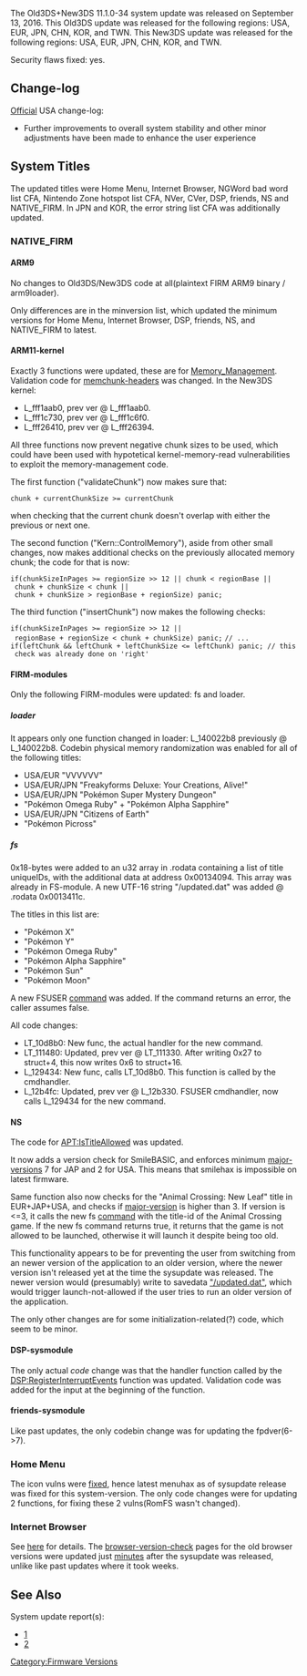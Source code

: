 The Old3DS+New3DS 11.1.0-34 system update was released on September 13,
2016. This Old3DS update was released for the following regions: USA,
EUR, JPN, CHN, KOR, and TWN. This New3DS update was released for the
following regions: USA, EUR, JPN, CHN, KOR, and TWN.

Security flaws fixed: yes.

## Change-log

[Official](http://en-americas-support.nintendo.com/app/answers/detail/a_id/667/p/430/c/267)
USA change-log:

- Further improvements to overall system stability and other minor
  adjustments have been made to enhance the user experience

## System Titles

The updated titles were Home Menu, Internet Browser, NGWord bad word
list CFA, Nintendo Zone hotspot list CFA, NVer, CVer, DSP, friends, NS
and NATIVE_FIRM. In JPN and KOR, the error string list CFA was
additionally updated.

### NATIVE_FIRM

#### ARM9

No changes to Old3DS/New3DS code at all(plaintext FIRM ARM9 binary /
arm9loader).

Only differences are in the minversion list, which updated the minimum
versions for Home Menu, Internet Browser, DSP, friends, NS, and
NATIVE_FIRM to latest.

#### ARM11-kernel

Exactly 3 functions were updated, these are for
[Memory_Management](Memory_Management "wikilink"). Validation code for
[memchunk-headers](Memory_Management "wikilink") was changed. In the
New3DS kernel:

- L_fff1aab0, prev ver @ L_fff1aab0.
- L_fff1c730, prev ver @ L_fff1c6f0.
- L_fff26410, prev ver @ L_fff26394.

All three functions now prevent negative chunk sizes to be used, which
could have been used with hypotetical kernel-memory-read vulnerabilities
to exploit the memory-management code.

The first function ("validateChunk") now makes sure that:

`chunk + currentChunkSize >= currentChunk`

when checking that the current chunk doesn't overlap with either the
previous or next one.

The second function ("Kern::ControlMemory"), aside from other small
changes, now makes additional checks on the previously allocated memory
chunk; the code for that is now:

`if(chunkSizeInPages >= regionSize >> 12 || chunk < regionBase || chunk + chunkSize < chunk || chunk + chunkSize > regionBase + regionSize) panic;`

The third function ("insertChunk") now makes the following checks:

`if(chunkSizeInPages >= regionSize >> 12 || regionBase + regionSize < chunk + chunkSize) panic;`
`// ...`
`if(leftChunk && leftChunk + leftChunkSize <= leftChunk) panic; // this check was already done on 'right'`

#### FIRM-modules

Only the following FIRM-modules were updated: fs and loader.

##### loader

It appears only one function changed in loader: L_140022b8 previously @
L_140022b8. Codebin physical memory randomization was enabled for all of
the following titles:

- USA/EUR "VVVVVV"
- USA/EUR/JPN "Freakyforms Deluxe: Your Creations, Alive!"
- USA/EUR/JPN "Pokémon Super Mystery Dungeon"
- "Pokémon Omega Ruby" + "Pokémon Alpha Sapphire"
- USA/EUR/JPN "Citizens of Earth"
- "Pokémon Picross"

##### fs

0x18-bytes were added to an u32 array in .rodata containing a list of
title uniqueIDs, with the additional data at address 0x00134094. This
array was already in FS-module. A new UTF-16 string "/updated.dat" was
added @ .rodata 0x0013411c.

The titles in this list are:

- "Pokémon X"
- "Pokémon Y"
- "Pokémon Omega Ruby"
- "Pokémon Alpha Sapphire"
- "Pokémon Sun"
- "Pokémon Moon"

A new FSUSER [command](FS:CheckUpdatedDat "wikilink") was added. If the
command returns an error, the caller assumes false.

All code changes:

- LT_10d8b0: New func, the actual handler for the new command.
- LT_111480: Updated, prev ver @ LT_111330. After writing 0x27 to
  struct+4, this now writes 0x6 to struct+16.
- L_129434: New func, calls LT_10d8b0. This function is called by the
  cmdhandler.
- L_12b4fc: Updated, prev ver @ L_12b330. FSUSER cmdhandler, now calls
  L_129434 for the new command.

#### NS

The code for [<APT:IsTitleAllowed>](APT:IsTitleAllowed "wikilink") was
updated.

It now adds a version check for SmileBASIC, and enforces minimum
[major-versions](Titles "wikilink") 7 for JAP and 2 for USA. This means
that smilehax is impossible on latest firmware.

Same function also now checks for the "Animal Crossing: New Leaf" title
in EUR+JAP+USA, and checks if [major-version](Titles "wikilink") is
higher than 3. If version is \<=3, it calls the new fs
[command](FS:CheckUpdatedDat "wikilink") with the title-id of the Animal
Crossing game. If the new fs command returns true, it returns that the
game is not allowed to be launched, otherwise it will launch it despite
being too old.

This functionality appears to be for preventing the user from switching
from an newer version of the application to an older version, where the
newer version isn't released yet at the time the sysupdate was released.
The newer version would (presumably) write to savedata
["/updated.dat"](FS:CheckUpdatedDat "wikilink"), which would trigger
launch-not-allowed if the user tries to run an older version of the
application.

The only other changes are for some initialization-related(?) code,
which seem to be minor.

#### DSP-sysmodule

The only actual *code* change was that the handler function called by
the
[DSP:RegisterInterruptEvents](DSP:RegisterInterruptEvents "wikilink")
function was updated. Validation code was added for the input at the
beginning of the function.

#### friends-sysmodule

Like past updates, the only codebin change was for updating the
fpdver(6-\>7).

### Home Menu

The icon vulns were [fixed](3DS_Userland_Flaws "wikilink"), hence latest
menuhax as of sysupdate release was fixed for this system-version. The
only code changes were for updating 2 functions, for fixing these 2
vulns(RomFS wasn't changed).

### Internet Browser

See [here](Internet_Browser "wikilink") for details. The
[browser-version-check](Internet_Browser "wikilink") pages for the old
browser versions were updated just
[minutes](https://yls8.mtheall.com/ninupdates/browserupdate/) after the
sysupdate was released, unlike like past updates where it took weeks.

## See Also

System update report(s):

- [1](https://yls8.mtheall.com/ninupdates/reports.php?date=09-13-16_12-05-19&sys=ctr)
- [2](https://yls8.mtheall.com/ninupdates/reports.php?date=09-13-16_12-05-28&sys=ktr)

[Category:Firmware Versions](Category:Firmware_Versions "wikilink")